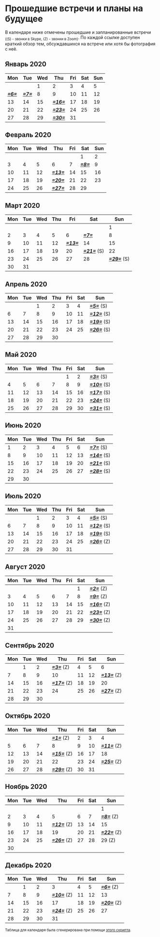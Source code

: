 # Прошедшие встречи и планы на будущее

В календаре ниже отмечены прошедшие и запланированные встречи <sub>((S) - звонки в Skype, (Z) - звонки в Zoom)</sub>. По каждой ссылке доступен краткий обзор тем, обсуждавшихся на встрече или хотя бы фотография с неё.

## Январь 2020
| Mon | Tue | Wed | Thu | Fri | Sat | Sun |
|-----|-----|-----|-----|-----|-----|-----|
|     |     |   1 |   2 |   3 |   4 |   5 |
|   [***=6=***](https://opendatascience.slack.com/archives/C3DNKHTLM/p1578336034027200) |   [***=7=***](https://t.me/nnodsbreakfast/31) |   8 |   9 |  10 |  11 |  12 |
|  13 |  14 |  15 |  [***=16=***](https://t.me/nnodsbreakfast/86) |  17 |  18 |  19 |
|  20 |  21 |  22 |  [***=23=***](https://t.me/nnodsbreakfast/125) |  24 |  25 |  26 |
|  27 |  28 |  29 |  [***=30=***](https://t.me/nnodsbreakfast/145) |  31 |     |     |

## Февраль 2020
| Mon | Tue | Wed | Thu | Fri | Sat | Sun |
|-----|-----|-----|-----|-----|-----|-----|
|     |     |     |     |     |   1 |   2 |
|   3 |   4 |   5 |   6 |   7 |   [***=8=***](https://t.me/nnodsbreakfast/195) |   9 |
|  10 |  11 |  12 |  [***=13=***](https://t.me/nnodsbreakfast/207) |  14 |  15 |  16 |
|  17 |  18 |  19 |  [***=20=***](https://t.me/nnodsbreakfast/245) |  21 |  22 |  23 |
|  24 |  25 |  26 |  [***=27=***](https://t.me/nnodsbreakfast/263) |  28 |  29 |     |

## Март 2020
| Mon | Tue | Wed | Thu | Fri | Sat | Sun |
|-----|-----|-----|-----|-----|-----|-----|
|     |     |     |     |     |     |   1 |
|   2 |   3 |   4 |   5 |   6 |   [***=7=***](https://t.me/nnodsbreakfast/292) |   8 |
|   9 |  10 |  11 |  12 |  [***=13=***](https://t.me/nnodsbreakfast/326) |  14 |  15 |
|  16 |  17 |  18 |  19 |  20 |  [***=21=***](https://t.me/nnodsbreakfast/395) (S) |  22 |
|  23 |  24 |  25 |  26 |  27 |  28 |  [***=29=***](https://t.me/nnodsbreakfast/425) (S) |
|  30 |  31 |     |     |     |     |     |

## Апрель 2020
| Mon | Tue | Wed | Thu | Fri | Sat | Sun |
|-----|-----|-----|-----|-----|-----|-----|
|     |     |   1 |   2 |   3 |   4 |   [***=5=***](https://t.me/nnodsbreakfast/450) (S) |
|   6 |   7 |   8 |   9 |  10 |  11 |  [***=12=***](https://t.me/nnodsbreakfast/473) (S) |
|  13 |  14 |  15 |  16 |  17 |  18 |  [***=19=***](https://t.me/nnodsbreakfast/476) (S) |
|  20 |  21 |  22 |  23 |  24 |  25 |  [***=26=***](https://t.me/nnodsbreakfast/513) (S) |
|  27 |  28 |  29 |  30 |     |     |     |

## Май 2020
| Mon | Tue | Wed | Thu | Fri | Sat | Sun |
|-----|-----|-----|-----|-----|-----|-----|
|     |     |     |     |   1 |   2 |   [***=3=***](https://t.me/nnodsbreakfast/546) (S) |
|   4 |   5 |   6 |   7 |   8 |   9 |  [***=10=***](https://t.me/nnodsbreakfast/570) (S) |
|  11 |  12 |  13 |  14 |  15 |  16 |  [***=17=***](https://t.me/nnodsbreakfast/585) (S) |
|  18 |  19 |  20 |  21 |  22 |  23 |  [***=24=***](https://t.me/nnodsbreakfast/631) (S) |
|  25 |  26 |  27 |  28 |  29 |  30 |  [***=31=***](https://t.me/nnodsbreakfast/742) (S) |

## Июнь 2020
| Mon | Tue | Wed | Thu | Fri | Sat | Sun |
|-----|-----|-----|-----|-----|-----|-----|
|   1 |   2 |   3 |   4 |   5 |   6 |   [***=7=***](https://t.me/nnodsbreakfast/866) (S) |
|   8 |   9 |  10 |  11 |  12 |  13 |  [***=14=***](https://t.me/nnodsbreakfast/918) (S) |
|  15 |  16 |  17 |  18 |  19 |  20 |  [***=21=***](https://t.me/nnodsbreakfast/989) (S) |
|  22 |  23 |  24 |  25 |  26 |  27 |  [***=28=***](https://t.me/nnodsbreakfast/1033) (S) |
|  29 |  30 |     |     |     |     |     |

## Июль 2020
| Mon | Tue | Wed | Thu | Fri | Sat | Sun |
|-----|-----|-----|-----|-----|-----|-----|
|     |     |   1 |   2 |   3 |   4 |   [***=5=***](https://t.me/nnodsbreakfast/1135) (S) |
|   6 |   7 |   8 |   9 |  10 |  11 |  [***=12=***](https://t.me/nnodsbreakfast/1305) (S) |
|  13 |  14 |  15 |  16 |  17 |  18 |  [***=19=***](https://t.me/nnodsbreakfast/1455) (S) |
|  20 |  21 |  22 |  23 |  24 |  25 |  [***=26=***](https://t.me/nnodsbreakfast/1510) (Z) |
|  27 |  28 |  29 |  30 |  31 |     |     |

## Август 2020
| Mon | Tue | Wed | Thu | Fri | Sat | Sun |
|-----|-----|-----|-----|-----|-----|-----|
|     |     |     |     |     |   1 |   [***=2=***](https://t.me/nnodsbreakfast/1537) (Z) |
|   3 |   4 |   5 |   6 |   7 |   8 |   [***=9=***](https://t.me/nnodsbreakfast/1598) (Z) |
|  10 |  11 |  12 |  13 |  14 |  15 |  [***=16=***](https://t.me/nnodsbreakfast/1851) (Z) |
|  17 |  18 |  19 |  20 |  21 |  22 |  [***=23=***](https://t.me/nnodsbreakfast_announce/26) (Z) |
|  24 |  25 |  26 |  27 |  28 |  29 |  [***=30=***](https://t.me/nnodsbreakfast_announce/30) (Z) |
|  31 |     |     |     |     |     |     |

## Сентябрь 2020
| Mon | Tue | Wed | Thu | Fri | Sat | Sun |
|-----|-----|-----|-----|-----|-----|-----|
|     |   1 |   2 |   [***=3=***](https://t.me/nnodsbreakfast_announce/32) (Z) |   4 |   5 |   6 |
|   7 |   8 |   9 |  10 |  11 |  12 |  [***=13=***](https://t.me/nnodsbreakfast_announce/37) (Z) |
|  14 |  15 |  16 |  [***=17=***](https://t.me/nnodsbreakfast_announce/40) (Z) |  18 |  19 |  20 |
|  21 |  22 |  23 |  24 |  25 |  26 |  [***=27=***](https://t.me/nnodsbreakfast_announce/41) (Z) |
|  28 |  29 |  30 |     |     |     |     |

## Октябрь 2020
| Mon | Tue | Wed | Thu | Fri | Sat | Sun |
|-----|-----|-----|-----|-----|-----|-----|
|     |     |     |   [***=1=***](https://t.me/nnodsbreakfast_announce/43) (Z) |   2 |   3 |   4 |
|   5 |   6 |   7 |   8 |   9 |  10 |  [***=11=***](https://t.me/nnodsbreakfast_announce/45) (Z) |
|  12 |  13 |  14 |  [***=15=***](https://t.me/nnodsbreakfast_announce/47) (Z) |  16 |  17 |  18 |
|  19 |  20 |  21 |  22 |  23 |  24 |  [***=25=***](https://t.me/nnodsbreakfast_announce/48) (Z) |
|  26 |  27 |  28 |  [***=29=***](https://t.me/nnodsbreakfast_announce/51) (Z) |  30 |  31 |     |

## Ноябрь 2020
| Mon | Tue | Wed | Thu | Fri | Sat | Sun |
|-----|-----|-----|-----|-----|-----|-----|
|     |     |     |     |     |     |   1 |
|   2 |   3 |   4 |   5 |   6 |   7 |   [***=8=***](https://t.me/nnodsbreakfast_announce/52) (Z) |
|   9 |  10 |  11 |  [***=12=***](https://t.me/nnodsbreakfast_announce/54) (Z) |  13 |  14 |  15 |
|  16 |  17 |  18 |  19 |  20 |  21 |  [***=22=***](https://t.me/nnodsbreakfast_announce/56) (Z) |
|  23 |  24 |  25 |  [***=26=***](https://t.me/nnodsbreakfast_announce/57) (Z) |  27 |  28 |  29 (Z) |
|  30 |     |     |     |     |     |     |

## Декабрь 2020
| Mon | Tue | Wed | Thu | Fri | Sat | Sun |
|-----|-----|-----|-----|-----|-----|-----|
|     |   1 |   2 |   3 |   4 |   5 |   [***=6=***](https://t.me/nnodsbreakfast_announce/59) (Z) |
|   7 |   8 |   9 |  [***=10=***](https://t.me/nnodsbreakfast_announce/61) (Z) |  11 |  12 |  13 |
|  14 |  15 |  16 |  17 |  18 |  19 |  [***=20=***](https://t.me/nnodsbreakfast_announce/62) (Z) |
|  21 |  22 |  23 |  [***=24=***](https://t.me/nnodsbreakfast_announce/63) (Z) |  25 |  26 |  27 |
|  28 |  29 |  30 |  31 |     |     |     |

<sub>Таблица для календаря была сгенерирована при помощи [этого скрипта](https://gitlab.com/theomega/python-markdown-calendar).</sub>
